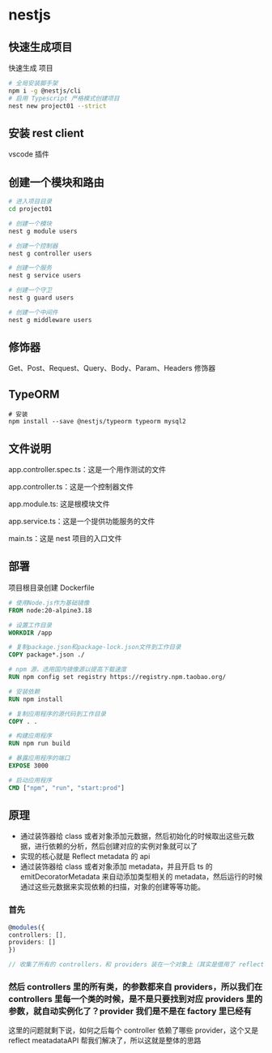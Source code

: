# nestjs

## 快速生成项目

快速生成 项目

```bash
# 全局安装脚手架
npm i -g @nestjs/cli
# 启用 Typescript 严格模式创建项目
nest new project01 --strict

```

## 安装 rest client

vscode 插件

## 创建一个模块和路由

```bash
# 进入项目目录
cd project01

# 创建一个模块
nest g module users

# 创建一个控制器
nest g controller users

# 创建一个服务
nest g service users

# 创建一个守卫
nest g guard users

# 创建一个中间件
nest g middleware users
```

## 修饰器

Get、Post、Request、Query、Body、Param、Headers 修饰器

## TypeORM

```base
# 安装
npm install --save @nestjs/typeorm typeorm mysql2
```

## 文件说明

app.controller.spec.ts：这是一个用作测试的文件

app.controller.ts：这是一个控制器文件

app.module.ts: 这是根模块文件

app.service.ts：这是一个提供功能服务的文件

main.ts：这是 nest 项目的入口文件

## 部署

项目根目录创建 Dockerfile

```dockerfile
# 使用Node.js作为基础镜像
FROM node:20-alpine3.18

# 设置工作目录
WORKDIR /app

# 复制package.json和package-lock.json文件到工作目录
COPY package*.json ./

# npm 源，选用国内镜像源以提高下载速度
RUN npm config set registry https://registry.npm.taobao.org/

# 安装依赖
RUN npm install

# 复制应用程序的源代码到工作目录
COPY . .

# 构建应用程序
RUN npm run build

# 暴露应用程序的端口
EXPOSE 3000

# 启动应用程序
CMD ["npm", "run", "start:prod"]
```

## 原理

- 通过装饰器给 class 或者对象添加元数据，然后初始化的时候取出这些元数据，进行依赖的分析，然后创建对应的实例对象就可以了
- 实现的核心就是 Reflect metadata 的 api
- 通过装饰器给 class 或者对象添加 metadata，并且开启 ts 的 emitDecoratorMetadata 来自动添加类型相关的 metadata，然后运行的时候通过这些元数据来实现依赖的扫描，对象的创建等等功能。

### 首先

```ts
@modules({
controllers: [],
providers: []
})

// 收集了所有的 controllers，和 providers 装在一个对象上（其实是借用了 reflect meatadataAPI）我可以理解为：const factory = {controllers: [],providers: []}
```

### 然后 controllers 里的所有类，的参数都来自 providers，所以我们在 controllers 里每一个类的时候，是不是只要找到对应 providers 里的参数，就自动实例化了？provider 我们是不是在 factory 里已经有

这里的问题就剩下说，如何之后每个 controller 依赖了哪些 provider，这个又是 reflect meatadataAPI 帮我们解决了，所以这就是整体的思路
